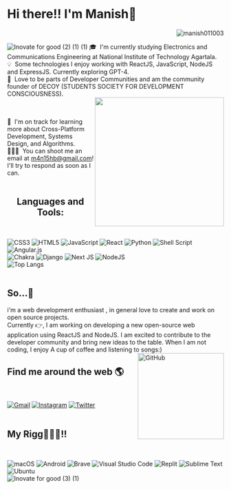 # Hi there!! I'm Manish🙌 
<p align="right"> <img src="https://komarev.com/ghpvc/?username=manish011003&label=Profile%20views&color=0e75b6&style=flat" alt="manish011003" /> </p>

![Inovate for good (2) (1) (1)](https://github.com/manish011003/manish011003/assets/121610109/c19fec44-7cf1-4375-a84a-4962c436ccbd=100x50 )
🎓 &nbsp;I'm currently studying Electronics and Communications Engineering at National Institute of Technology Agartala.\
💡 &nbsp;Some technologies I enjoy working with ReactJS, JavaScript, NodeJS and ExpressJS. Currently exploring GPT-4.\
🌳 &nbsp;Love to be parts of Developer Communities and am the community founder of DECOY (STUDENTS SOCIETY FOR DEVELOPMENT CONSCIOUSNESS).\
<img src="https://github.com/manish011003/manish011003/assets/121610109/df84f298-113a-4e54-a75f-ed4058d99343" align="right" width=300 hight=300)>
<br>
<br>


🌱 &nbsp;I'm on track for learning more about Cross-Platform Development, Systems Design, and Algorithms.\
👨🏻‍💻 &nbsp;You can shoot me an email at m4n15hb@gmail.com! I'll try to respond as soon as I can.\
<br>

<h2 align="center">Languages and Tools:</h2>

<br>

![CSS3](https://img.shields.io/badge/css3-%231572B6.svg?style=for-the-badge&logo=css3&logoColor=white)
![HTML5](https://img.shields.io/badge/html5-%23E34F26.svg?style=for-the-badge&logo=html5&logoColor=white)
![JavaScript](https://img.shields.io/badge/javascript-%23323330.svg?style=for-the-badge&logo=javascript&logoColor=%23F7DF1E)
![React](https://img.shields.io/badge/react-%2320232a.svg?style=for-the-badge&logo=react&logoColor=%2361DAFB)
![Python](https://img.shields.io/badge/python-3670A0?style=for-the-badge&logo=python&logoColor=ffdd54)
![Shell Script](https://img.shields.io/badge/shell_script-%23121011.svg?style=for-the-badge&logo=gnu-bash&logoColor=white)
![Angular.js](https://img.shields.io/badge/angular.js-%23E23237.svg?style=for-the-badge&logo=angularjs&logoColor=white)
<br> 
![Chakra](https://img.shields.io/badge/chakra-%234ED1C5.svg?style=for-the-badge&logo=chakraui&logoColor=white)
![Django](https://img.shields.io/badge/django-%23092E20.svg?style=for-the-badge&logo=django&logoColor=white)
![Next JS](https://img.shields.io/badge/Next-black?style=for-the-badge&logo=next.js&logoColor=white)
![NodeJS](https://img.shields.io/badge/node.js-6DA55F?style=for-the-badge&logo=node.js&logoColor=white)
<br>
![Top Langs](https://github-readme-stats.vercel.app/api/top-langs/?username=manish011003&layout=compact)
<br>
<br> 
## So...🤗
i'm a web development enthusiast , in general love to create and work on open source projects.<br>
Currently 👉, I am working on developing a new open-source web application using ReactJS and NodeJS. I am excited to contribute to the developer community and bring new ideas to the table. When I am not coding, I enjoy A cup of coffee and listening to songs:)
<br><img alt="GitHub" src="https://github.githubassets.com/images/mona-loading-dark.gif" width="200" height="200" align="right"/>
## Find me around the web 🌎
<br>

[![Gmail](https://img.shields.io/badge/Gmail-D14836?style=for-the-badge&logo=gmail&logoColor=white)](https://mail.google.com/mail/u/5/#inbox?compose=GTvVlcSBpRnRMkzBzjvbRXbcxcZZPgMPdlhCkqPDvHrRrPhNTRjmXshGmTLkgskZcmJgvtLdZNNnF)
[![Instagram](https://img.shields.io/badge/Instagram-%23E4405F.svg?style=for-the-badge&logo=Instagram&logoColor=white)](https://www.instagram.com/manishb.exe/?hl=en)
[![Twitter](https://img.shields.io/badge/Twitter-%231DA1F2.svg?style=for-the-badge&logo=Twitter&logoColor=white)](https://twitter.com/itsmanishbiswas)
<br>
<br>
## My Rigg👨🏻‍💻!!
<br>

![macOS](https://img.shields.io/badge/mac%20os-000000?style=for-the-badge&logo=macos&logoColor=F0F0F0)
![Android](https://img.shields.io/badge/Android-3DDC84?style=for-the-badge&logo=android&logoColor=white)
![Brave](https://img.shields.io/badge/Brave-FB542B?style=for-the-badge&logo=Brave&logoColor=white)
![Visual Studio Code](https://img.shields.io/badge/Visual%20Studio%20Code-0078d7.svg?style=for-the-badge&logo=visual-studio-code&logoColor=white)
![Replit](https://img.shields.io/badge/Replit-DD1200?style=for-the-badge&logo=Replit&logoColor=white)
![Sublime Text](https://img.shields.io/badge/sublime_text-%23575757.svg?style=for-the-badge&logo=sublime-text&logoColor=important)
![Ubuntu](https://img.shields.io/badge/Ubuntu-E95420?style=for-the-badge&logo=ubuntu&logoColor=white)
<br>
![Inovate for good (3) (1)](https://github.com/manish011003/manish011003/assets/121610109/f69ae52b-2ac8-40f5-9fb8-5b0175ba27b6)

